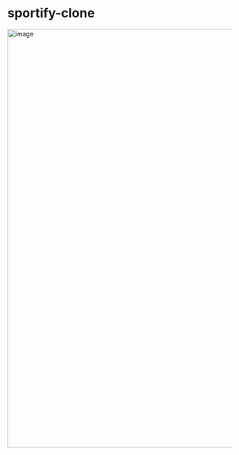 # sportify-clone


<img width="937" alt="image" src="https://github.com/DHRUV2005MAHESHWARI/sportify-clone/assets/143800109/8755d697-df09-4f19-8e59-7ebacc270188">
